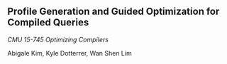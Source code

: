 ## Profile Generation and Guided Optimization for Compiled Queries

_CMU 15-745 Optimizing Compilers_

Abigale Kim, Kyle Dotterrer, Wan Shen Lim
